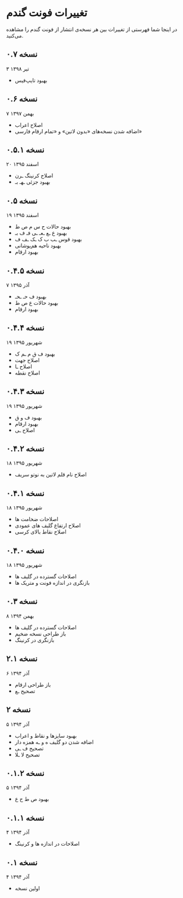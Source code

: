 تغییرات فونت گندم
=================

در اینجا شما فهرستی از تغییرات بین هر نسخه‌ی انتشار از فونت گندم را مشاهده می‌کنید.

نسخه ۰.۷
--------
۳ تیر ۱۳۹۸

- بهبود تایپ‌فیس

نسخه ۰.۶
--------
۷ بهمن ۱۳۹۷

- اصلاح اعراب
- اضافه شدن نسخه‌های «بدون لاتین» و «تمام ارقام فارسی»

نسخه ۰.۵.۱
----------
۲۰ اسفند ۱۳۹۵

- اصلاح کرنینگ ـرن
- بهبود جزئی ـهـ بـ

نسخه ۰.۵
--------
۱۹ اسفند ۱۳۹۵

- بهبود حالات ح س م ص ط
- بهبود ع ـع ـعـ ـی فـ ف بـ
- بهبود قوس ـب ب ک ـک ـف ف
- بهبود ناحیه هم‌پوشانی
- بهبود ارقام

نسخه ۰.۴.۵
----------
۷ آذر ۱۳۹۵

- بهبود ف حـ ـحـ
- بهبود حالات ع ص ط
- بهبود ارقام

نسخه ۰.۴.۴
----------
۱۹ شهریور ۱۳۹۵

- بهبود ف ق م ـم ک
- اصلاح جهت
- اصلاح ـا
- اصلاح نقطه

نسخه ۰.۴.۳
----------
۱۹ شهریور ۱۳۹۵

- بهبود ف و ق
- بهبود ارقام
- اصلاح ـی

نسخه ۰.۴.۲
----------
۱۸ شهریور ۱۳۹۵

- اصلاح نام قلم لاتین به نوتو سریف

نسخه ۰.۴.۱
----------
۱۸ شهریور ۱۳۹۵

- اصلاحات ضخامت ها
- اصلاح ارتفاع گلیف های عمودی
- اصلاح نقاط بالای کرسی

نسخه ۰.۴.۰
----------
۱۸ شهریور ۱۳۹۵

- اصلاحات گسترده در گلیف ها
- بازنگری در اندازه فونت و متریک ها

نسخه ۰.۳
--------
۸ بهمن ۱۳۹۴

- اصلاحات گسترده در گلیف ها
- باز طراحی نسخه ضخیم
- بازنگری در کرنینگ

نسخه ۲.۱
--------
۶ آذر ۱۳۹۴

- باز طراحی ارقام
- تصحیح ـع

نسخه ۲
------
۵ آذر ۱۳۹۴

- بهبود سایزها و نقاط و اعراب
- اضافه شدن دو گلیف ه و ـه همزه دار
- تصحیح ف ـی
- تصحیح لا ـلا

نسخه ۰.۱.۲
----------
۵ آذر ۱۳۹۴

- بهبود ص ط ح ع

نسخه ۰.۱.۱
----------
۴ آذر ۱۳۹۴

- اصلاحات در اندازه ها و کرنینگ

نسخه ۰.۱
--------
۴ آذر ۱۳۹۴

- اولین نسخه
